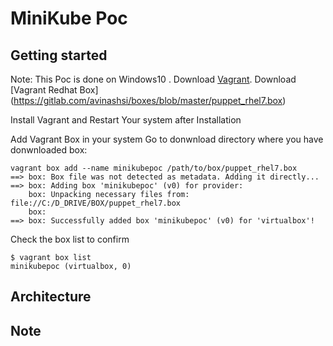 MiniKube Poc
=========

Getting started
---------------
Note: This Poc is done on Windows10 .
Download [Vagrant](https://releases.hashicorp.com/vagrant/2.0.0/vagrant_2.0.0_x86_64.msi).
Download [Vagrant Redhat Box] (https://gitlab.com/avinashsi/boxes/blob/master/puppet_rhel7.box)

Install Vagrant and Restart Your system after Installation

Add Vagrant Box in your system Go to donwnload directory where you have donwnloaded box:

```
vagrant box add --name minikubepoc /path/to/box/puppet_rhel7.box
==> box: Box file was not detected as metadata. Adding it directly...
==> box: Adding box 'minikubepoc' (v0) for provider:
    box: Unpacking necessary files from: file://C:/D_DRIVE/BOX/puppet_rhel7.box
    box:
==> box: Successfully added box 'minikubepoc' (v0) for 'virtualbox'!
```

Check the box list to confirm

```
$ vagrant box list
minikubepoc (virtualbox, 0)

```


Architecture
-----




Note
----
